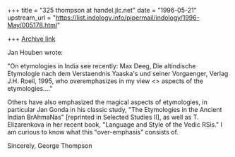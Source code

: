 +++
title = "325 thompson at handel.jlc.net"
date = "1996-05-21"
upstream_url = "https://list.indology.info/pipermail/indology/1996-May/005178.html"

+++
[Archive link](https://list.indology.info/pipermail/indology/1996-May/005178.html)

Jan Houben wrote:

"On etymologies in India see recently: Max Deeg, Die altindische Etymologie
nach dem Verstaendnis Yaaska's und seiner Vorgaenger, Verlag J.H. Roell,
1995, who overemphasizes in my view <<magical>> aspects of the
etymologies...."

Others have also emphasized the magical aspects of etymologies, in
particular Jan Gonda in his classic study, "The Etymologies in the Ancient
Indian BrAhmaNas" [reprinted in Selected Studies II], as well as T.
Elizarenkova in her recent book, "Language and Style of the Vedic RSis."  I
am curious to know what this "over-emphasis" consists of.

Sincerely,
George Thompson









